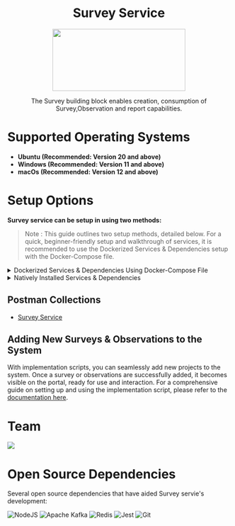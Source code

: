 <div align="center">

# Survey Service

<a href="https://shikshalokam.org/elevate/">
<img
    src="https://shikshalokam.org/wp-content/uploads/2021/06/elevate-logo.png"
    height="140"
    width="300"
  />
</a>

</br>

The Survey building block enables creation, consumption of Survey,Observation and report capabilities.

  

</div>

  
# Supported Operating Systems

-   **Ubuntu (Recommended: Version 20 and above)** 
-   **Windows (Recommended: Version 11 and above)** 
-   **macOs (Recommended: Version 12 and above)**

# Setup Options

**Survey service can be setup in using two methods:**
> Note : This guide outlines two setup methods, detailed below. For a quick, beginner-friendly setup and walkthrough of services, it is recommended to use the Dockerized Services & Dependencies setup with the Docker-Compose file.

<details><summary>Dockerized Services & Dependencies Using Docker-Compose File</summary>


## Dockerized Services & Dependencies

Expectation: By diligently following the outlined steps, you will successfully establish a fully operational Survey application setup, including both the portal and backend services.

## Prerequisites

To set up the Survey application, ensure you have Docker and Docker Compose installed on your system. For Ubuntu users, detailed installation instructions for both can be found in the documentation here: [How To Install and Use Docker Compose on Ubuntu](https://www.digitalocean.com/community/tutorials/how-to-install-and-use-docker-compose-on-ubuntu-20-04). For Windows and MacOS users, you can refer to the Docker documentation for installation instructions: [Docker Compose Installation Guide](https://docs.docker.com/compose/install/). Once these prerequisites are in place, you're all set to get started with setting up the Survey application.
 
## Installation

**Create survey Directory:** Create a directory named **survey**.

> Example Command: `mkdir survey && cd survey/`

> Note: All commands are run from the survey directory.
## Operating Systems: Linux / macOS

>**Caution:** Before proceeding, please ensure that the ports given here are available and open. It is essential to verify their availability prior to moving forward. You can run below command in your teminal to check this
```
for port in 3000 3001 3002 5001 4000 4301 5500 9092 5432 7007 2181 2707 3569; do
    if lsof -iTCP:$port -sTCP:LISTEN &>/dev/null; then
        echo "Port $port is in use"
    else
        echo "Port $port is available"
    fi
done
```

1.  **Download and execute main setup script:** Execute the following command in your terminal from the survey directory.
    ```
    curl -OJL https://github.com/ELEVATE-Project/samiksha-service/raw/main/documentation/1.0.0/dockerized/scripts/mac-linux/setup_survey.sh && chmod +x setup_survey.sh && ./setup_survey.sh
    ```

    > Note : The script will download all the essential files and launch the services in Docker. Once all services are successfully up and running, you can proceed to the next steps.

    **General Instructions :**

    1. All containers which are part of the docker-compose can be gracefully stopped by pressing Ctrl + c in the same terminal where the services are running.

    2. All docker containers can be stopped and removed by using below command.
        ```
        ./docker-compose-down.sh
        ```
    3. All services and dependencies can be started using below command.
        ```
        ./docker-compose-up.sh
        ```
**Keep the current terminal session active, and kindly open a new terminal window within the survey directory.**

**After successfully completing this, please move to the next section: [Enable Citus Extension](#enable-citus-extension-optional)**

## Operating Systems: Windows

1.  **Download Docker Compose File:** Retrieve the **[docker-compose.yml](https://github.com/ELEVATE-Project/samiksha-service/raw/main/documentation/1.0.0/dockerized/docker-compose.yml)** file from the Survey service repository and save it to the survey directory.

    ```
    curl -OJL https://github.com/ELEVATE-Project/samiksha-service/raw/main/documentation/1.0.0/dockerized/docker-compose.yml
    ```

    > Note: All commands are run from the survey directory.

2.  **Download Environment Files**: Using the OS specific commands given below, download environment files for all the services.
    -  **Windows**

        ```
        curl -L -O https://github.com/ELEVATE-Project/samiksha-service/raw/main/documentation/1.0.0/dockerized/envs/interface_env
        curl -L -O https://github.com/ELEVATE-Project/samiksha-service/raw/main/documentation/1.0.0/dockerized/envs/entity_management_env
        curl -L -O https://github.com/ELEVATE-Project/samiksha-service/raw/main/documentation/1.0.0/dockerized/envs/samiksha_env
        curl -L -O https://github.com/ELEVATE-Project/samiksha-service/raw/main/documentation/1.0.0/dockerized/envs/notification_env
        curl -L -O https://github.com/ELEVATE-Project/samiksha-service/raw/main/documentation/1.0.0/dockerized/envs/scheduler_env
        curl -L -O https://github.com/ELEVATE-Project/samiksha-service/raw/main/documentation/1.0.0/dockerized/envs/user_env
        curl -L -O https://github.com/ELEVATE-Project/samiksha-service/raw/main/documentation/1.0.0/dockerized/envs/env.js
        ```

>  **Note:** Modify the environment files as necessary for your deployment using any text editor, ensuring that the values are appropriate for your environment. The default values provided in the current files are functional and serve as a good starting point. Refer to the sample env files provided at the [Survey](https://github.com/ELEVATE-Project/samiksha-service/blob/main/.env.sample), [User](https://github.com/ELEVATE-Project/user/blob/master/src/.env.sample), [Notification](https://github.com/ELEVATE-Project/notification/blob/master/src/.env.sample), [Scheduler](https://github.com/ELEVATE-Project/scheduler/blob/master/src/.env.sample), [Interface](https://github.com/ELEVATE-Project/interface-service/blob/main/src/.env.sample) and [Entity-management](https://github.com/ELEVATE-Project/entity-management/blob/main/src/.env.sample) repositories for reference.

>  **Caution:** While the default values in the downloaded environment files enable the Project Application to operate, certain features may not function correctly or could be impaired unless the adopter-specific environment variables are properly configured.

3.  **Download `replace_volume_path` Script File**

    -  **Windows**
        ```
        curl -OJL https://raw.githubusercontent.com/ELEVATE-Project/samiksha-service/refs/heads/main/documentation/1.0.0/dockerized/scripts/windows/replace_volume_path.bat
        ```
5.  **Run `replace_volume_path` Script File**
   
    -  **Windows**
       Run the script file using the following command.
       ```
       replace_volume_path.bat
       ```

5. **Download `docker-compose-up` & `docker-compose-down` Script Files**

    -    **Windows**	
			```
		    curl -OJL https://github.com/ELEVATE-Project/samiksha-service/raw/features_dockerSetup/documentation/1.0.0/dockerized/scripts/windows/docker-compose-up.bat
			```
		    ```
		    curl -OJL https://github.com/ELEVATE-Project/samiksha-service/raw/main/documentation/1.0.0/dockerized/scripts/windows/docker-compose-down.bat
			```

6.  **Run All Services & Dependencies:** All services and dependencies can be started using the `docker-compose-up` script file.

    -   **Windows**

	    ```
	    docker-compose-up.bat
	    ```

      > Double-click the file or run the above command from the terminal.

  

      > **Note**: During the first Docker Compose run, the database, migration seeder files, and the script to set the default organization will be executed automatically.

7.  **Remove All Service & Dependency Containers**:
   All docker containers can be stopped and removed by using the `docker-compose-down` file.

 - **Windows**

    ```
    docker-compose-down.bat
    ```
  
>  **Caution**: As per the default configuration in the `docker-compose.yml` file, using the `down` command will lead to data loss since the database container does not persist data. To persist data across `down` commands and subsequent container removals, refer to the "Persistence of Database Data in Docker Containers" section of this documentation.


## Enable Citus Extension (Optional)
 
User management service comes with this bundle relies on PostgreSQL as its core database system. To boost performance and scalability, users can opt to enable the Citus extension. This transforms PostgreSQL into a distributed database, spreading data across multiple nodes to handle large datasets more efficiently as demand grows.
  

For more information, refer **[Citus Data](https://www.citusdata.com/)**.
  
To enable the Citus extension for mentoring and user services, follow these steps.

1. Create a sub-directory named `user` and download `distributionColumns.sql` into it. (Skip for linux/mac setup)

    ```
    mkdir user && curl -o ./user/distributionColumns.sql -JL https://github.com/ELEVATE-Project/samiksha-service/raw/main/documentation/1.0.0/distribution-columns/user/distributionColumns.sql
    ```
2. Set up the citus_setup file by following the steps given below.

-  **Ubuntu/Linux/Mac**

   1. Enable Citus and set distribution columns for `user` database by running the `citus_setup.sh`with the following arguments.

      ```
      ./citus_setup.sh user postgres://postgres:postgres@citus_master:5432/user
      ```

 - **Windows**

   1. Download the `citus_setup.bat` file.

      ```
      curl -OJL https://github.com/ELEVATE-Project/samiksha-service/raw/main/documentation/1.0.0/dockerized/scripts/windows/citus_setup.bat
      ```
      
   2. Enable Citus and set distribution columns for `user` database by running the `citus_setup.bat`with the following arguments.

      ```
      citus_setup.bat user postgres://postgres:postgres@citus_master:5432/user
      ```

   > **Note:** Since the `citus_setup.bat` file requires arguments, it must be run from a terminal.

  

## Persistence Of Database Data In Docker Container (Optional)

To ensure the persistence of database data when running `docker compose down`, it is necessary to modify the `docker-compose.yml` file according to the steps given below:

1.  **Modification Of The `docker-compose.yml` File:**

Begin by opening the `docker-compose.yml` file. Locate the section pertaining to the Citus and mongo container and proceed to uncomment the volume specification. This action is demonstrated in the snippet provided below:

```yaml

mongo:
image: 'mongo:4.4.14'
restart: 'always'
ports:
- '27017:27017'
networks:
- project_net
volumes:
- mongo-data:/data/db
logging:
driver: none
citus:
image: citusdata/citus:11.2.0
container_name: 'citus_master'
ports:
- 5432:5432
volumes:
- citus-data:/var/lib/postgresql/data
```

2.  **Uncommenting Volume Names Under The Volumes Section:**

Next, navigate to the volumes section of the file and proceed to uncomment the volume names as illustrated in the subsequent snippet:

```yaml

networks:
elevate_net:
external: false
volumes:
citus-data:
mongo-data:
```

By implementing these adjustments, the configuration ensures that when the `docker-compose down` command is executed, the database data is securely stored within the specified volumes. Consequently, this data will be retained and remain accessible, even after the containers are terminated and subsequently reinstated using the `docker-compose up` command.

## Sample User Accounts Generation

During the initial setup of Project services with the default configuration, you may encounter issues creating new accounts through the regular SignUp flow on the Survey portal. This typically occurs because the default SignUp process includes OTP verification to prevent abuse. Until the notification service is configured correctly to send actual emails, you will not be able to create new accounts.

In such cases, you can generate sample user accounts using the steps below. This allows you to explore the Project services and portal immediately after setup.

>  **Warning:** Use this generator only immediately after the initial system setup and before any normal user accounts are created through the portal. It should not be used under any circumstances thereafter.

-  **Ubuntu/Linux/Mac**

    
    ```
    ./insert_sample_data.sh user postgres://postgres:postgres@citus_master:5432/user
    ```

 - **Windows**
   1.  **Download The `sampleData.sql` Files:**

      ```
      mkdir sample-data\user 2>nul & ^curl -L https://raw.githubusercontent.com/ELEVATE-Project/samiksha-service/main/documentation/1.0.0/sample-data/windows/user/sampleData.sql     -o sample-data/user/sampleData.sql
      ```

   2.  **Download The `insert_sample_data` Script File:**
   - **Windows**

      ```
      curl -L -o insert_sample_data.bat https://github.com/ELEVATE-Project/samiksha-service/raw/main/documentation/1.0.0/dockerized/scripts/windows/insert_sample_data.bat
      ```

   3.  **Run The `insert_sample_data` Script File:**

   - **Windows**

      ```
      insert_sample_data.bat user postgres://postgres:postgres@citus_master:5432/user
      ```

After successfully running the script mentioned above, the following user accounts will be created and available for login:

| Email ID | Password | Role |
| ------------------------ | ---------- | ----------------------- |
| aaravpatel@example.com | Password1@ | State Education Officer |
| arunimareddy@example.com | Password1@ | State Education Officer |
| aaravpatel@example.com | Password1@ | State Education Officer |

## Sample Data Creation For Survey and Obseration

This step will guide us in implementing a sample survey and observation solutions following the initial setup of the survey service.
   -  **Ubuntu/Linux** && **Windows**

      ```
      docker exec -it samiksha sh -c "node documentation/1.0.0/dockerized/scripts/mac-linux/insert_sample_solutions.js"
      ```
      
## Insert Forms & Profile Configs Data into Database

- **Ubuntu/Linux/Mac**:
   ```
   curl -OJL https://github.com/ELEVATE-Project/samiksha-service/raw/main/documentation/1.0.0/dockerized/scripts/mac-linux/import_forms_mongo.sh && chmod +x import_forms_mongo.sh && ./import_forms_mongo.sh mongodb://mongo:27017/elevate-samiksha && \
   curl -OJL https://github.com/ELEVATE-Project/samiksha-service/raw/main/documentation/1.0.0/dockerized/scripts/mac-linux/add_profile_configuation.sh && chmod +x add_profile_configuation.sh && ./add_profile_configuation.sh
   ```
 - **Windows**:
   1.  **Download The `import_forms_mongo.bat` Files & Run The `import_forms_mongo.bat` Script File:**

      ```
      curl -OJL https://raw.githubusercontent.com/ELEVATE-Project/samiksha-service/refs/heads/main/documentation/1.0.0/dockerized/scripts/windows/import_forms_mongo.bat && curl -OJL https://raw.githubusercontent.com/ELEVATE-Project/samiksha-service/refs/heads/main/documentation/1.0.0/dockerized/scripts/windows/modifyform.js && import_forms_mongo.bat mongodb://localhost:27017/elevate-samiksha
      ```

## Explore the Portal
Once the services are up and the front-end app bundle is built successfully, navigate to **[localhost:7007](http://localhost:7007/)** to access the survey app.

> **Note:** In this setup, features such as **Sign-Up,file uploads** will not be available because cloud storage credentials have been masked in the environment files for security reasons.
</details>

<details>


<summary>Natively Installed Services & Dependencies </summary>

  

  

## PM2 Managed Services & Natively Installed Dependencies

Expectation: Upon following the prescribed steps, you will achieve a fully operational Survey application setup. Both the portal and backend services are managed using PM2, with all dependencies installed natively on the host system.  

## Prerequisites

Before setting up the following Survey application, dependencies given below should be installed and verified to be running. Refer to the steps given below to install them and verify.

-  **Ubuntu/Linux**

   1. Download dependency management scripts:

      ```
      curl -OJL https://raw.githubusercontent.com/ELEVATE-Project/samiksha-service/refs/heads/main/documentation/1.0.0/scripts/linux/check-dependencies.sh && \
      curl -OJL https://raw.githubusercontent.com/ELEVATE-Project/samiksha-service/refs/heads/main/documentation/1.0.0/scripts/linux/install-dependencies.sh && \
      curl -OJL https://raw.githubusercontent.com/ELEVATE-Project/samiksha-service/refs/heads/main/documentation/1.0.0/scripts/linux/uninstall-dependencies.sh && \
      chmod +x check-dependencies.sh && \
      chmod +x install-dependencies.sh && \
      chmod +x uninstall-dependencies.sh
      ```
   2. Verify installed dependencies by running `check-dependencies.sh`:

      ```
      ./check-dependencies.sh
      ```

   > Note: Keep note of any missing dependencies.

   3. Install dependencies by running `install-dependencies.sh`:

      ```
      ./install-dependencies.sh
      ```
   > Note: Install all missing dependencies and use check-dependencies script to ensure everything is installed and running.

   4. Uninstall dependencies by running `uninstall-dependencies.sh`:

      ```
      ./uninstall-dependencies.sh
      ```

      > Warning: Due to the destructive nature of the script (without further warnings), it should only be used during the initial setup of the dependencies. For example, Uninstalling PostgreSQL/Citus using script will lead to data loss. USE EXTREME CAUTION.

      > Warning: This script should only be used to uninstall dependencies that were installed via installation script in step 3. If same dependencies were installed using other methods, refrain from using this script. This script is provided in-order to reverse installation in-case issues arise from a bad install.

  
-  **MacOS**

1. Install Node.js 20:

    ```
    brew install node@20
    ```

    ```
    brew link --overwrite node@20
    ```

2. Install Kafka:

    ```
    brew install kafka
    ```

3. Install PostgreSQL 16:

    ```
    brew install postgresql@16
    ```

4. Install PM2:

    ```
    sudo npm install pm2@latest -g
    ```

5. Install Redis:

    ```
    brew install redis
    ```
6. Install Mongo:

    ```
    brew install mongodb-community@7.0
    ```

7. Download `check-dependencies.sh` file:

    ```
    curl -OJL https://raw.githubusercontent.com/ELEVATE-Project/samiksha-    
    service/refs/heads/feature/sample_data_scripts/documentation/1.0.0/scripts/macos/check-dependencies.sh && \
    chmod +x check-dependencies.sh
    ```

8. Verify installed dependencies by running `check-dependencies.sh`:

   ```
   ./check-dependencies.sh
   ```


-   **Windows**

    1. Install Node.js 20:

        Download and install Node.js v20 for Windows platform (x64) from official [Node.js download page](https://nodejs.org/en/download).

    2. Install Kafka 3.5.0:

        1. Adapt the instructions given in the following ["Apache Kafka on Windows"](https://www.conduktor.io/kafka/how-to-install-apache-kafka-on-windows/) documentation to install Kafka version 3.5.0.

            > Note: As per the instructions, Kafka server and Zookeeper has to be kept active on different WSL terminals for the entire lifetime of Survey services.

            > Note: Multiple WSL terminals can be opened by launching `Ubuntu` from start menu.

        2. Open a new WSL terminal and execute the following command to get the IP of the WSL instance.

            ```
            ip addr show eth0
            ```

            Sample Output:

            ```
            2: eth0: <BROADCAST,MULTICAST,UP,LOWER_UP> mtu 1492 qdisc mq state UP group default qlen 1000
            link/ether 11:56:54:f0:as:vf brd ff:ff:ff:ff:ff:ff
            inet 172.12.46.150/20 brd 172.24.79.255 scope global eth0
                valid_lft forever preferred_lft forever
            inet6 fe80::215:5dff:fee7:dc52/64 scope link
                valid_lft forever preferred_lft forever
            ```

            Keep note of the IP address shown alongside `inet`. In the above case, `172.12.46.150` is IP address of the WSL instance.

        3. In the same WSL terminal, navigate to `config` directory of Kafka from step 1 and make the following changes to `server.properties` file.

            - Uncomment `listeners=PLAINTEXT://:9092` line and change it to `listeners=PLAINTEXT://0.0.0.0:9092` to allow connections from any IP.

            - Uncomment `advertised.listeners` line and set it to `advertised.listeners=PLAINTEXT://172.12.46.150:9092`. Replace `172.12.46.150` with the actual IP address of your WSL instance.

        4. Restart the Zookeeper and Kafka Server from their own WSL terminals from step 1.

    3. Install Redis:

        1. Follow the instructions given in the official [Redis Documentation](https://redis.io/docs/latest/operate/oss_and_stack/install/install-redis/install-redis-on-windows/) to install Redis using WSL.

        2. Using the WSL terminal, open the Redis configuration file in a text editor, such as nano:

            ```
            sudo nano /etc/redis/redis.conf
            ```

        3. Find the line containing `bind 127.0.0.1 ::1` and change it to `bind 0.0.0.0 ::.`. This change allows Redis to accept connections from any IP address. Then save and exit the file.

        4. Restart Redis to apply the changes:

            ```
            sudo service redis-server restart
            ```

    4. Install PM2:

        ```
        npm install pm2@latest -g
        ```
    5. Install MongoDB:

        1. Adapt the instructions given in the following ["MongoDB Download Center."](https://www.mongodb.com/try/download/community) Choose the latest version or the version you need.

    5. Install PostgreSQL 16:

        1. Download and install PostgreSQL 16 from [EnterpriseDB PostgreSQL](https://www.enterprisedb.com/downloads/postgres-postgresql-downloads) download page.

            > Note: Set username and password for the default database to be 'postgres' during installation.

        2. Once installed, Add `C:\Program Files\PostgreSQL\16\bin` to windows environment variables. Refer [here](https://www.computerhope.com/issues/ch000549.htm) or [here](https://stackoverflow.com/a/68851621) for more information regarding how to set it.
## Installation

1.  **Create Elevate-survey Directory:** Create a directory named **elevate-survey**.

   > Example Command: `mkdir elevate-survey && cd elevate-survey/`

2.  **Git Clone Services And Portal Repositories**

      -  **Ubuntu/Linux/MacOS**

         ```
         git clone -b main https://github.com/ELEVATE-Project/samiksha-service.git && \
         git clone -b main https://github.com/ELEVATE-Project/entity-management.git && \
         git clone -b master https://github.com/ELEVATE-Project/user.git && \
         git clone -b master https://github.com/ELEVATE-Project/notification.git && \
         git clone -b main https://github.com/ELEVATE-Project/interface-service.git && \
         git clone -b master https://github.com/ELEVATE-Project/scheduler.git && \
         git clone -b main https://github.com/ELEVATE-Project/observation-survey-projects-pwa.git
         ``` 
      -  **Windows**

         ```
         git clone -b main https://github.com/ELEVATE-Project/samiksha-service.git & ^
         git clone -b main https://github.com/ELEVATE-Project/entity-management.git & ^
         git clone -b master https://github.com/ELEVATE-Project/user.git & ^
         git clone -b master https://github.com/ELEVATE-Project/notification.git & ^
         git clone -b main https://github.com/ELEVATE-Project/interface-service.git & ^
         git clone -b master https://github.com/ELEVATE-Project/scheduler.git & ^
         git clone -b main https://github.com/ELEVATE-Project/observation-survey-projects-pwa.git
         ``` 



3.  **Install NPM Packages**

      -  **Ubuntu/Linux/MacOS**

         ```
         cd samiksha-service && npm install && cd ../ && \
         cd entity-management/src && npm install && cd ../.. && \
         cd user/src && npm install && cd ../.. && \
         cd notification/src && npm install && cd ../.. && \
         cd interface-service/src && npm install && cd ../.. && \
         cd scheduler/src && npm install && cd ../.. && \
         cd observation-survey-projects-pwa && npm install --force && cd ..
         ```  
      -  **Windows**

         ```
         cd samiksha-service & npm install & cd ..\ & ^
         cd user\src & npm install & cd ..\.. & ^
         cd notification\src & npm install & cd ..\.. & ^
         cd interface-service\src & npm install & cd ..\.. & ^
         cd scheduler\src & npm install & cd ..\.. & ^
         cd observation-survey-projects-pwa & npm install --force & cd ..
         ```  
         > Note: Entity-management service runs only on node-16 for Windows native setup.

         ```
         nvm use 16
         ```

         ```
         cd entity-management\src && npm install && cd ..\..
         ```

         > Note: Change the node version as it was before.


4.  **Download Environment Files**

      -  **Ubuntu/Linux**

         ```
         curl -L -o samiksha-service/.env https://raw.githubusercontent.com/ELEVATE-Project/samiksha-service/refs/heads/main/documentation/1.0.0/native/envs/survey_service_env && \
         curl -L -o entity-management/src/.env https://raw.githubusercontent.com/ELEVATE-Project/samiksha-service/refs/heads/main/documentation/1.0.0/native/envs/entity_management_env && \
         curl -L -o user/src/.env https://raw.githubusercontent.com/ELEVATE-Project/samiksha-service/refs/heads/main/documentation/1.0.0/native/envs/user_env && \
         curl -L -o notification/src/.env https://raw.githubusercontent.com/ELEVATE-Project/samiksha-service/refs/heads/main/documentation/1.0.0/native/envs/notification_env && \
         curl -L -o interface-service/src/.env https://raw.githubusercontent.com/ELEVATE-Project/samiksha-service/refs/heads/main/documentation/1.0.0/native/envs/interface_env && \
         curl -L -o scheduler/src/.env https://raw.githubusercontent.com/ELEVATE-Project/samiksha-service/refs/heads/main/documentation/1.0.0/native/envs/scheduler_env && \
         curl -L -o observation-survey-projects-pwa/src/environments/environment.ts https://raw.githubusercontent.com/ELEVATE-Project/samiksha-service/refs/heads/main/documentation/1.0.0/native/envs/environment.ts
         ```

      -  **MacOS**

         ```
         curl -L -o samiksha-service/.env https://raw.githubusercontent.com/ELEVATE-Project/samiksha-service/refs/heads/feature/sample_data_scripts/documentation/1.0.0/native/envs/survey_service_env && \
         curl -L -o user/src/.env https://raw.githubusercontent.com/ELEVATE-Project/samiksha-service/refs/heads/feature/sample_data_scripts/documentation/1.0.0/native/envs/user_env && \
         curl -L -o notification/src/.env https://raw.githubusercontent.com/ELEVATE-Project/samiksha-service/refs/heads/feature/sample_data_scripts/documentation/1.0.0/native/envs/notification_env && \
         curl -L -o interface-service/src/.env https://raw.githubusercontent.com/ELEVATE-Project/samiksha-service/refs/heads/feature/sample_data_scripts/documentation/1.0.0/native/envs/interface_env && \
         curl -L -o scheduler/src/.env https://raw.githubusercontent.com/ELEVATE-Project/samiksha-service/refs/heads/feature/sample_data_scripts/documentation/1.0.0/native/envs/scheduler_env && \
         curl -L -o observation-survey-projects-pwa/src/environments/environment.ts https://raw.githubusercontent.com/ELEVATE-Project/samiksha-service/refs/heads/feature/sample_data_scripts/documentation/1.0.0/native/envs/environment.ts
         ```

      -  **Windows**

         ```
         curl -L -o samiksha-service\.env https://github.com/ELEVATE-Project/samiksha-service/blob/main/documentation/1.0.0/native/envs/survey_service_env & ^
         curl -L -o entity-management\src\.env https://github.com/ELEVATE-Project/samiksha-service/blob/main/documentation/1.0.0/native/envs/entity_management_env & ^
         curl -L -o user\src\.env https://github.com/ELEVATE-Project/samiksha-service/blob/main/documentation/1.0.0/native/envs/user_env & ^
         curl -L -o notification\src\.env https://github.com/ELEVATE-Project/samiksha-service/blob/main/documentation/1.0.0/native/envs/notification_env & ^
         curl -L -o interface-service\src\.env https://github.com/ELEVATE-Project/samiksha-service/blob/main/documentation/1.0.0/native/envs/interface_env & ^
         curl -L -o scheduler\src\.env https://github.com/ELEVATE-Project/samiksha-service/blob/main/documentation/1.0.0/native/envs/scheduler_env & ^
         curl -L -o observation-survey-projects-pwa\src\environments\environment.ts https://github.com/ELEVATE-Project/samiksha-service/blob/main/documentation/1.0.0/native/envs/enviroment.ts
         ```

         >  **Note:** Modify the environment files as necessary for your deployment using any text editor, ensuring that the values are appropriate for your environment. The default values provided in the current files are functional and serve as a good starting point. Refer to the sample env files provided at the [Survey](https://github.com/ELEVATE-Project/samiksha/blob/master/src/.env.sample), [User](https://github.com/ELEVATE-Project/user/blob/master/src/.env.sample), [Notification](https://github.com/ELEVATE-Project/notification/blob/master/src/.env.sample), [Scheduler](https://github.com/ELEVATE-Project/scheduler/blob/master/src/.env.sample), and [Interface](https://github.com/ELEVATE-Project/interface-service/blob/main/src/.env.sample) repositories for reference.

         >  **Caution:** While the default values in the downloaded environment files enable the Survey Application to operate, certain features may not function correctly or could be impaired unless the adopter-specific environment variables are properly configured.

         <!-- > For detailed instructions on adjusting these values, please consult the **[Survey Environment Variable Modification Guide](https://github.com/ELEVATE-Project/mentoring/blob/master/documentation/1.0.0/Survey-Env-Modification-README.md)**. -->

         >  **Important:** As mentioned in the above linked document, the **User SignUp** functionality may be compromised if key environment variables are not set correctly during deployment. If you opt to skip this setup, consider using the sample user account generator detailed in the `Sample User Accounts Generation` section of this document.

5.  **Create Databases**

      -  **Ubuntu/Linux**

         1. Download `create-databases.sh` Script File:

               ```
               curl -OJL https://raw.githubusercontent.com/ELEVATE-Project/samiksha-service/refs/heads/main/documentation/1.0.0/native/scripts/linux/create-databases.sh
               ```
         2. Make the executable by running the following command:

               ```
               chmod +x create-databases.sh
               ```
         3. Run the script file:

               ```
               ./create-databases.sh
               ```
      -  **MacOS**

         1. Download `create-databases.sh` Script File:

            ```
            curl -OJL https://raw.githubusercontent.com/ELEVATE-Project/samiksha- 
            service/refs/heads/feature/sample_data_scripts/documentation/1.0.0/native/scripts/macos/create-databases.sh
            ```
         2. Make the executable by running the following command:

            ```
            chmod +x create-databases.sh
            ```
         3. Run the script file:

            ```
            ./create-databases.sh
            ```
            
      -  **Windows**

         1. Download `create-databases.bat` Script File:

            ```
            curl -OJL https://raw.githubusercontent.com/ELEVATE-Project/samiksha- 
            service/refs/heads/feature/sample_data_scripts/documentation/1.0.0/native/scripts/windows/create-databases.bat
            ```
         2. Run the script file:

            ```
            create-databases.bat
            ```



6.  **Run Migrations To Create Tables**

      -  **Ubuntu/Linux/MacOS**

         1. Install Sequelize-cli globally:

            ```
            sudo npm i sequelize-cli -g
            ```
         2. Run Migrations:

            ```
            cd user/src && npx sequelize-cli db:migrate && cd ../.. && \
            cd notification/src && npx sequelize-cli db:migrate && cd ../..
            ```
      -  **Windows**

         1. Run Migrations:

            ```
            cd user\src && npx sequelize-cli db:migrate && cd ..\.. &&
            cd notification\src && npx sequelize-cli db:migrate && cd ..\..
            ```

7.  **Enabling Citus And Setting Distribution Columns (Optional)**

      To boost performance and scalability, users can opt to enable the Citus extension. This transforms PostgreSQL into a distributed database, spreading data across multiple nodes to handle large datasets more efficiently as demand grows.

    > NOTE: Currently only available for Linux based operation systems.

      1. Download user `distributionColumns.sql` file.

         -  **Linux/Ubuntu/MacOS**
            ```
            curl -o ./user/distributionColumns.sql -JL https://raw.githubusercontent.com/ELEVATE-Project/samiksha-service/refs/heads/main/documentation/1.0.0/user/distributionColumns.sql
            ```
      
      2. Set up the `citus_setup` file by following the steps given below.

         - **Ubuntu/Linux**

            1. Download the `citus_setup.sh` file:
               ```
               curl -OJL https://raw.githubusercontent.com/ELEVATE-Project/samiksha-service/refs/heads/main/documentation/1.0.0/native/scripts/linux/citus_setup.sh
               ```

            2. Make the setup file executable by running the following command:
               ```
               chmod +x citus_setup.sh
               ```

            3. Enable Citus and set distribution columns for `user` database by running the `citus_setup.sh`with the following arguments.
               ```
               ./citus_setup.sh user postgres://postgres:postgres@localhost:9700/users
               ```
         
8.  **Insert Initial Data**

     - **Ubuntu/Linux/Mac/Windows**

        1. Download `insert_sample_solutions.js` Script File:

            ```
            curl -OJL https://raw.githubusercontent.com/ELEVATE-Project/samiksha-service/refs/heads/main/documentation/1.0.0/native/scripts/linux/insert_sample_solutions.js && \
            curl -OJL https://raw.githubusercontent.com/ELEVATE-Project/samiksha-service/refs/heads/main/documentation/1.0.0/native/scripts/linux/common.js && \
            curl -OJL https://raw.githubusercontent.com/ELEVATE-Project/samiksha-service/refs/heads/main/documentation/1.0.0/native/scripts/linux/entity_sampleData.js&& \
            curl -OJL https://raw.githubusercontent.com/ELEVATE-Project/samiksha-service/refs/heads/main/documentation/1.0.0/native/scripts/linux/observation_sampleData.js && \
            curl -OJL https://raw.githubusercontent.com/ELEVATE-Project/samiksha-service/refs/heads/main/documentation/1.0.0/native/scripts/linux/survey_sampleData.js

            ```

        2. Make the setup file executable by running the following command.

            ```
            node insert_sample_solutions.js
            ```

     - **Ubuntu/Linux/Mac**

        1. Use Survey in-build seeders to insert the initial data.
            ```
            cd user/src && npm run db:seed:all && cd ../..
            ```  
     - **Windows**

        1. Use Survey in-build seeders to insert the initial data:
            ```
            cd user\src && npm run db:seed:all && cd ..\..
            ```  

9.  **Insert Forms Data into Database**

    -   **Ubuntu/Linux/MacOS/Windows**

        1.  Download `import_forms.js` Script File And Make the setup file executable by running the following command:

            ```
            curl -s https://raw.githubusercontent.com/ELEVATE-Project/samiksha-service/refs/heads/main/documentation/1.0.0/native/scripts/linux/import_forms.js | node
            ```

10. **Start The Services**

      Following the steps given below, 2 instances of each Survey backend service will be deployed and be managed by PM2 process manager. 
    -  **Ubuntu/Linux** 
         ```
         cd samiksha-service && pm2 start app.js --name survey-service && cd ../ && 
         cd entity-management/src && pm2 start app.js --name survey-entity-management && cd ../.. && 
         cd user/src && pm2 start app.js --name survey-user && cd ../.. && 
         cd notification/src && pm2 start app.js --name survey-notification && cd ../.. && 
         cd interface-service/src && pm2 start app.js --name survey-interface && cd ../.. && 
         cd scheduler/src && pm2 start app.js --name survey-scheduler && cd ../..
         ``` 

    -  **MacOS** 
         ```
         cd samiksha-service && npx pm2 start app.js -i 2 --name survey-service && cd ../ && \
         cd user/src && npx pm2 start app.js -i 2 --name survey-user && cd ../.. && \
         cd notification/src && npx pm2 start app.js -i 2 --name survey-notification && cd ../.. && \
         cd interface-service/src && npx pm2 start app.js -i 2 --name survey-interface && cd ../.. && \
         cd scheduler/src && npx pm2 start app.js -i 2 --name survey-scheduler && cd ../..
         ```

    -  **Windows** 
         ```
         cd samiksha-service && pm2 start app.js --name survey-service && cd ../ && ^
         cd entity-management/src && pm2 start app.js --name survey-entity-management && cd ../.. && ^
         cd user/src && pm2 start app.js --name survey-user && cd ../.. && ^
         cd notification/src && pm2 start app.js --name survey-notification && cd ../.. && ^
         cd interface-service/src && pm2 start app.js --name survey-interface && cd ../.. && ^
         cd scheduler/src && pm2 start app.js --name survey-scheduler && cd ../..
         ```


11.  **Run Service Scripts**

   -  **Ubuntu/Linux/MacOS**

      ```
      cd user/src/scripts && node insertDefaultOrg.js && node viewsScript.js && cd ../../..
      ```

   -  **Windows**

      ```
      cd user\src\scripts && node insertDefaultOrg.js && node viewsScript.js && cd ..\..\..
      ```

12.  **Start The Portal**

      Survey portal utilizes Ionic and Angular CLI for building the browser bundle, follow the steps given below to install them and start the portal.
   
      -  **Ubuntu/Linux**

         1. Install Ionic CLI globally:

            ```
            sudo npm install -g @ionic/cli
            ```

         2. Install Angular CLI globally:

            ```
            sudo npm install -g @angular/cli
            ```

         3. Navigate to `observation-survey-projects-pwa` directory:

            ```
            cd observation-survey-projects-pwa
            ```

         4. Build the portal

            ```
            ionic build
            ```

         5. Start the portal:

            ```
            ionic serve
            ```

      -  **MacOS**

         1. Install Ionic CLI globally:

            ```
            sudo npm install -g @ionic/cli
            ```

         2. Install Angular CLI globally:

            ```
            sudo npm install -g @angular/cli
            ```

         3. Navigate to `observation-survey-projects-pwa` directory:

            ```
            cd observation-survey-projects-pwa
            ```

         4. Build the portal:

            ```
            npx ionic build
            ```

         5. Start the portal:

            ```
            npx ionix serve
            ```

      -  **Windows**

         1. Install Ionic CLI globally:

            ```
            npm install -g @ionic/cli
            ```

         2. Install Angular CLI globally:

            ```
            npm install -g @angular/cli
            ```

         3. Navigate to `observation-survey-projects-pwa` directory:

            ```
            cd observation-survey-projects-pwa
            ```

         4. Build the portal

            ```
            ionic build
            ```

         5. Start the portal:

            ```
            ionic serve
            ```



## Sample User Accounts Generation

   During the initial setup of Survey services with the default configuration, you may encounter issues creating new accounts through the regular SignUp flow on the Survey portal. This typically occurs because the default SignUp process includes OTP verification to prevent abuse. Until the notification service is configured correctly to send actual emails, you will not be able to create new accounts.
   In such cases, you can generate sample user accounts using the steps below. This allows you to explore the Survey services and portal immediately after setup.
   >  **Warning:** Use this generator only immediately after the initial system setup and before any normal user accounts are created through the portal. It should not be used under any circumstances thereafter.
-  **Ubuntu/Linux**

    ```
    curl -o insert_sample_data.sh https://raw.githubusercontent.com/ELEVATE-Project/samiksha-service/refs/heads/main/documentation/1.0.0/native/scripts/linux/insert_sample_data.sh && \
    chmod +x insert_sample_data.sh && \
    ./insert_sample_data.sh
    ```

-   **MacOS**

    ```
    curl -o insert_sample_data.sh https://raw.githubusercontent.com/ELEVATE-Project/samiksha-service/refs/heads/feature/sample_data_scripts/documentation/1.0.0/scripts/macos/insert_sample_data.sh && \
    chmod +x insert_sample_data.sh && \
    ./insert_sample_data.sh
    ```
-   **Windows**

    ```
    curl -OJL https://raw.githubusercontent.com/ELEVATE-Project/samiksha-service/refs/heads/feature/sample_data_scripts/documentation/1.0.0/scripts/windows/insert_sample_data.bat && insert_sample_data.bat
    ```

   After successfully running the script mentioned above, the following user accounts will be created and available for login:
   
   | Email ID                 | Password   | Role                      |
   | ------------------------ | ---------- | ------------------------- |
   | aaravpatel@example.com   | Password1@ | state_educational_officer |
   | arunimareddy@example.com | Password1@ | state_educational_officer |
   | devikasingh@example.com  | Password1@ | state_educational_officer |


## Explore the Portal
Once the services are up and the front-end app bundle is built successfully, navigate to **[localhost:8100](http://localhost:8100)** to access the survey app.

> **Note:** In this setup, features such as **Sign-Up,file uploads** will not be available because cloud storage credentials have been masked in the environment files for security reasons.


</details>

## Postman Collections

-   [Survey Service](https://github.com/ELEVATE-Project/samiksha-service/tree/main/api-doc)

## Adding New Surveys & Observations to the System
With implementation scripts, you can seamlessly add new projects to the system. Once a survey or observations are successfully added, it becomes visible on the portal, ready for use and interaction. For a comprehensive guide on setting up and using the implementation script, please refer to the [documentation here](https://github.com/ELEVATE-Project/samiksha-service/blob/main/implementation-script/README.md).


# Team

<a href="https://github.com/ELEVATE-Project/samiksha-service/graphs/contributors">
  <img src="https://contrib.rocks/image?repo=ELEVATE-Project/samiksha-service" />
</a>

# Open Source Dependencies

Several open source dependencies that have aided Survey servie's development:

![NodeJS](https://img.shields.io/badge/node.js-6DA55F?style=for-the-badge&logo=node.js&logoColor=white)
![Apache Kafka](https://img.shields.io/badge/Apache%20Kafka-000?style=for-the-badge&logo=apachekafka)
![Redis](https://img.shields.io/badge/redis-%23DD0031.svg?style=for-the-badge&logo=redis&logoColor=white)
![Jest](https://img.shields.io/badge/-jest-%23C21325?style=for-the-badge&logo=jest&logoColor=white)
![Git](https://img.shields.io/badge/git-%23F05033.svg?style=for-the-badge&logo=git&logoColor=white)
